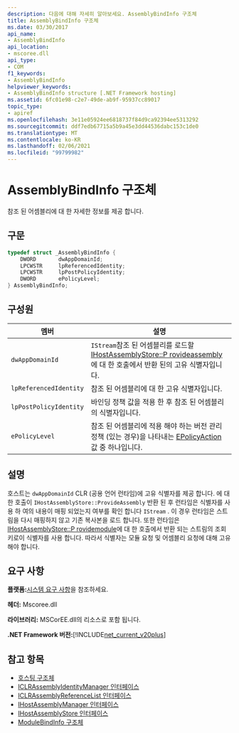 ```yaml
---
description: 다음에 대해 자세히 알아보세요. AssemblyBindInfo 구조체
title: AssemblyBindInfo 구조체
ms.date: 03/30/2017
api_name:
- AssemblyBindInfo
api_location:
- mscoree.dll
api_type:
- COM
f1_keywords:
- AssemblyBindInfo
helpviewer_keywords:
- AssemblyBindInfo structure [.NET Framework hosting]
ms.assetid: 6fc01e98-c2e7-49de-ab9f-95937cc89017
topic_type:
- apiref
ms.openlocfilehash: 3e11e05924ee6818737f84d9ca92394ee5313292
ms.sourcegitcommit: ddf7edb67715a5b9a45e3dd44536dabc153c1de0
ms.translationtype: MT
ms.contentlocale: ko-KR
ms.lasthandoff: 02/06/2021
ms.locfileid: "99799982"
---
```

# <a name="assemblybindinfo-structure"></a>AssemblyBindInfo 구조체

참조 된 어셈블리에 대 한 자세한 정보를 제공 합니다.  
  
## <a name="syntax"></a>구문  
  
```cpp  
typedef struct _AssemblyBindInfo {  
    DWORD       dwAppDomainId;  
    LPCWSTR     lpReferencedIdentity;  
    LPCWSTR     lpPostPolicyIdentity;  
    DWORD       ePolicyLevel;  
} AssemblyBindInfo;  
```  
  
## <a name="members"></a>구성원  
  
|멤버|설명|  
|------------|-----------------|  
|`dwAppDomainId`|`IStream`참조 된 어셈블리를 로드할 [IHostAssemblyStore::P rovideassembly](ihostassemblystore-provideassembly-method.md)에 대 한 호출에서 반환 된의 고유 식별자입니다.|  
|`lpReferencedIdentity`|참조 된 어셈블리에 대 한 고유 식별자입니다.|  
|`lpPostPolicyIdentity`|바인딩 정책 값을 적용 한 후 참조 된 어셈블리의 식별자입니다.|  
|`ePolicyLevel`|참조 된 어셈블리에 적용 해야 하는 버전 관리 정책 (있는 경우)을 나타내는 [EPolicyAction](epolicyaction-enumeration.md) 값 중 하나입니다.|  
  
## <a name="remarks"></a>설명  

 호스트는 `dwAppDomainId` CLR (공용 언어 런타임)에 고유 식별자를 제공 합니다. 에 대 한 호출이 `IHostAssemblyStore::ProvideAssembly` 반환 된 후 런타임은 식별자를 사용 하 여의 내용이 매핑 되었는지 여부를 확인 합니다 `IStream` . 이 경우 런타임은 스트림을 다시 매핑하지 않고 기존 복사본을 로드 합니다. 또한 런타임은 [IHostAssemblyStore::P rovidemodule](ihostassemblystore-providemodule-method.md)에 대 한 호출에서 반환 되는 스트림의 조회 키로이 식별자를 사용 합니다. 따라서 식별자는 모듈 요청 및 어셈블리 요청에 대해 고유 해야 합니다.  
  
## <a name="requirements"></a>요구 사항  

 **플랫폼:**[시스템 요구 사항](../../get-started/system-requirements.md)을 참조하세요.  
  
 **헤더:** Mscoree.dll  
  
 **라이브러리:** MSCorEE.dll의 리소스로 포함 됩니다.  
  
 **.NET Framework 버전:**[!INCLUDE[net_current_v20plus](../../../../includes/net-current-v20plus-md.md)]  
  
## <a name="see-also"></a>참고 항목

- [호스팅 구조체](hosting-structures.md)
- [ICLRAssemblyIdentityManager 인터페이스](iclrassemblyidentitymanager-interface.md)
- [ICLRAssemblyReferenceList 인터페이스](iclrassemblyreferencelist-interface.md)
- [IHostAssemblyManager 인터페이스](ihostassemblymanager-interface.md)
- [IHostAssemblyStore 인터페이스](ihostassemblystore-interface.md)
- [ModuleBindInfo 구조체](modulebindinfo-structure.md)
